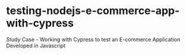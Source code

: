 # testing-nodejs-e-commerce-app-with-cypress
 Study Case - Working with Cypress to test an E-commerce Application Developed in Javascript
